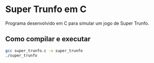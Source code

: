 # Super Trunfo em C

Programa desenvolvido em C para simular um jogo de Super Trunfo.

## Como compilar e executar

```bash
gcc super_trunfo.c -o super_trunfo
./super_trunfo

